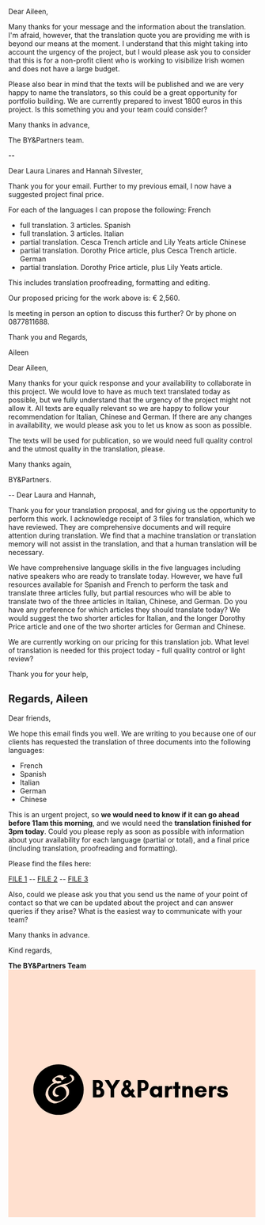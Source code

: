 Dear Aileen,

Many thanks for your message and the information about the translation. I'm afraid, however, that the translation quote you are providing me with is beyond our means at the moment. I understand that this might taking into account the urgency of the project, but I would please ask you to consider that this is for a non-profit client who is working to visibilize Irish women and does not have a large budget.

Please also bear in mind that the texts will be published and we are very happy to name the translators, so this could be a great opportunity for portfolio building. We are currently prepared to invest 1800 euros in this project. Is this something you and your team could consider?

Many thanks in advance,

The BY&Partners team.

--

Dear Laura Linares and Hannah Silvester,

Thank you for your email.  Further to my previous email, I now have a suggested project final price.

For each of the languages I can propose the following:
French
- full translation.  3 articles. 
Spanish
- full translation.  3 articles.
Italian
- partial translation.  Cesca Trench article and Lily Yeats article
Chinese
- partial translation.  Dorothy Price article, plus Cesca Trench article.
German
- partial translation.  Dorothy Price article, plus Lily Yeats article.



This includes translation proofreading, formatting and editing.  


Our proposed pricing for the work above is: € 2,560.


Is meeting in person an option to discuss this further?  Or by phone on 0877811688.

Thank you and Regards,

Aileen



Dear Aileen,

Many thanks for your quick response and your availability to collaborate in this project. We would love to have as much text translated today as possible, but we fully understand that the urgency of the project might not allow it. All texts are equally relevant so we are happy to follow your recommendation for Italian, Chinese and German. If there are any changes in availability, we would please ask you to let us know as soon as possible.

The texts will be used for publication, so we would need full quality control and the utmost quality in the translation, please.

Many thanks again,

BY&Partners.

--
Dear Laura and Hannah,

Thank you for your translation proposal, and for giving us the opportunity to perform this work. I acknowledge receipt of 3 files for translation, which we have reviewed.  They are comprehensive documents and will require attention during translation. We find that
 a machine translation or translation memory will not assist in the translation, and that a human translation will be necessary.  




We have comprehensive language skills in the five languages including native speakers who are ready to translate today. However, we have full resources available for Spanish and French to perform the task and translate three articles fully, but partial resources
 who will be able to translate two of the three articles in Italian, Chinese, and German. Do you have any preference for which articles they should translate today? We would suggest the two shorter articles for Italian, and the longer Dorothy Price article
 and one of the two shorter articles for German and Chinese.




We are currently working on our pricing for this translation job. What level of translation is needed for this project today - full quality control or light review?


Thank you for your help,

Regards,
Aileen
--
Dear friends,

We hope this email finds you well. We are writing to you because one of our clients has requested the translation of three documents into the following languages:

- French
- Spanish
- Italian
- German
- Chinese

This is an urgent project, so **we would need to know if it can go ahead before 11am this morning**, and we would need the **translation finished for 3pm today**. Could you please reply as soon as possible with information about your availability for each language (partial or total), and a final price (including translation, proofreading and formatting).

Please find the files here: 

[FILE 1](https://drive.google.com/open?id=1WSuZW6ITv9ZMuGIwgxlGq1agRAnTOdJC) -- [FILE 2](https://drive.google.com/open?id=1nKJ38emkiNsg-SjAGC60nvuyro_m8MC8) -- [FILE 3](https://drive.google.com/open?id=1STx3hLzOYfEmEgSA_wVgfPUrIHEr7tM6)

Also, could we please ask you that you send us the name of your point of contact so that we can be updated about the project and can answer queries if they arise? What is the easiest way to communicate with your team?


Many thanks in advance.

Kind regards,

**The BY&Partners Team**
![img](assets/collaborativetranslationlogo.png)


